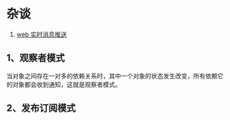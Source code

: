 # 杂谈

1. [web 实时消息推送](./web-push.md)

## 1、观察者模式

当对象之间存在一对多的依赖关系时，其中一个对象的状态发生改变，所有依赖它的对象都会收到通知，这就是观察者模式。

## 2、发布订阅模式
